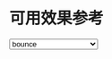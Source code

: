 # 可用效果参考

<pre><select class="input input--dropdown js--animations">
        <optgroup label="Attention Seekers">
          <option value="bounce">bounce</option>
          <option value="flash">flash</option>
          <option value="pulse">pulse</option>
          <option value="rubberBand">rubberBand</option>
          <option value="shake">shake</option>
          <option value="swing">swing</option>
          <option value="tada">tada</option>
          <option value="wobble">wobble</option>
        </optgroup>

        <optgroup label="Bouncing Entrances">
          <option value="bounceIn">bounceIn</option>
          <option value="bounceInDown">bounceInDown</option>
          <option value="bounceInLeft">bounceInLeft</option>
          <option value="bounceInRight">bounceInRight</option>
          <option value="bounceInUp">bounceInUp</option>
        </optgroup>

        <optgroup label="Bouncing Exits">
          <option value="bounceOut">bounceOut</option>
          <option value="bounceOutDown">bounceOutDown</option>
          <option value="bounceOutLeft">bounceOutLeft</option>
          <option value="bounceOutRight">bounceOutRight</option>
          <option value="bounceOutUp">bounceOutUp</option>
        </optgroup>

        <optgroup label="Fading Entrances">
          <option value="fadeIn">fadeIn</option>
          <option value="fadeInDown">fadeInDown</option>
          <option value="fadeInDownBig">fadeInDownBig</option>
          <option value="fadeInLeft">fadeInLeft</option>
          <option value="fadeInLeftBig">fadeInLeftBig</option>
          <option value="fadeInRight">fadeInRight</option>
          <option value="fadeInRightBig">fadeInRightBig</option>
          <option value="fadeInUp">fadeInUp</option>
          <option value="fadeInUpBig">fadeInUpBig</option>
        </optgroup>

        <optgroup label="Fading Exits">
          <option value="fadeOut">fadeOut</option>
          <option value="fadeOutDown">fadeOutDown</option>
          <option value="fadeOutDownBig">fadeOutDownBig</option>
          <option value="fadeOutLeft">fadeOutLeft</option>
          <option value="fadeOutLeftBig">fadeOutLeftBig</option>
          <option value="fadeOutRight">fadeOutRight</option>
          <option value="fadeOutRightBig">fadeOutRightBig</option>
          <option value="fadeOutUp">fadeOutUp</option>
          <option value="fadeOutUpBig">fadeOutUpBig</option>
        </optgroup>

        <optgroup label="Flippers">
          <option value="flip">flip</option>
          <option value="flipInX">flipInX</option>
          <option value="flipInY">flipInY</option>
          <option value="flipOutX">flipOutX</option>
          <option value="flipOutY">flipOutY</option>
        </optgroup>

        <optgroup label="Lightspeed">
          <option value="lightSpeedIn">lightSpeedIn</option>
          <option value="lightSpeedOut">lightSpeedOut</option>
        </optgroup>

        <optgroup label="Rotating Entrances">
          <option value="rotateIn">rotateIn</option>
          <option value="rotateInDownLeft">rotateInDownLeft</option>
          <option value="rotateInDownRight">rotateInDownRight</option>
          <option value="rotateInUpLeft">rotateInUpLeft</option>
          <option value="rotateInUpRight">rotateInUpRight</option>
        </optgroup>

        <optgroup label="Rotating Exits">
          <option value="rotateOut">rotateOut</option>
          <option value="rotateOutDownLeft">rotateOutDownLeft</option>
          <option value="rotateOutDownRight">rotateOutDownRight</option>
          <option value="rotateOutUpLeft">rotateOutUpLeft</option>
          <option value="rotateOutUpRight">rotateOutUpRight</option>
        </optgroup>

        <optgroup label="Sliding Entrances">
          <option value="slideInUp">slideInUp</option>
          <option value="slideInDown">slideInDown</option>
          <option value="slideInLeft">slideInLeft</option>
          <option value="slideInRight">slideInRight</option>

        </optgroup>
        <optgroup label="Sliding Exits">
          <option value="slideOutUp">slideOutUp</option>
          <option value="slideOutDown">slideOutDown</option>
          <option value="slideOutLeft">slideOutLeft</option>
          <option value="slideOutRight">slideOutRight</option>
          
        </optgroup>
        
        <optgroup label="Zoom Entrances">
          <option value="zoomIn">zoomIn</option>
          <option value="zoomInDown">zoomInDown</option>
          <option value="zoomInLeft">zoomInLeft</option>
          <option value="zoomInRight">zoomInRight</option>
          <option value="zoomInUp">zoomInUp</option>
        </optgroup>
        
        <optgroup label="Zoom Exits">
          <option value="zoomOut">zoomOut</option>
          <option value="zoomOutDown">zoomOutDown</option>
          <option value="zoomOutLeft">zoomOutLeft</option>
          <option value="zoomOutRight">zoomOutRight</option>
          <option value="zoomOutUp">zoomOutUp</option>
        </optgroup>

        <optgroup label="Specials">
          <option value="hinge">hinge</option>
          <option value="rollIn">rollIn</option>
          <option value="rollOut">rollOut</option>
        </optgroup>
      </select></pre>